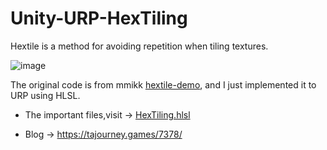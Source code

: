 # Unity-URP-HexTiling

Hextile is a method for avoiding repetition when tiling textures.

![image](https://github.com/Nuomi-Chobits/Unity-URP-HexTiling/assets/89976115/7348bea8-9a17-4592-87ac-ade72981fc0f)

The original code is from mmikk [hextile-demo](https://github.com/mmikk/hextile-demo), and I just implemented it to URP using HLSL.

- The important files,visit -> [HexTiling.hlsl](https://github.com/Nuomi-Chobits/Unity-URP-HexTiling/blob/main/Assets/Demo/Shaders/HexTiling.hlsl)

- Blog -> https://tajourney.games/7378/
